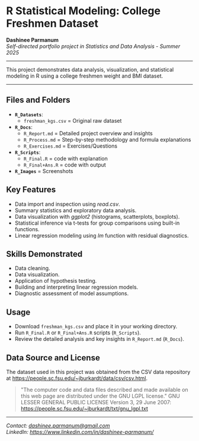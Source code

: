 # R Statistical Modeling: College Freshmen Dataset

**Dashinee Parmanum**  
*Self-directed portfolio project in Statistics and Data Analysis - Summer 2025*

---

This project demonstrates data analysis, visualization, and statistical modeling in R using a college freshmen weight and BMI dataset.

---

## Files and Folders
- **`R_Datasets`**:
  - `freshman_kgs.csv` = Original raw dataset
- **`R_Docs`**:
  - `R_Report.md` = Detailed project overview and insights
  - `R_Process.md` = Step-by-step methodology and formula explanations
  - `R_Exercises.md` = Exercises/Questions
- **`R_Scripts`**:
  - `R_Final.R` = code with explanation
  - `R_Final+Ans.R` = code with output
- **`R_Images`** = Screenshots
    
## Key Features
- Data import and inspection using *read.csv*.
- Summary statistics and exploratory data analysis.
- Data visualization with *ggplot2* (histograms, scatterplots, boxplots).
- Statistical inference via t-tests for group comparisons using built-in functions.
- Linear regression modeling using *lm* function with residual diagnostics.

## Skills Demonstrated
- Data cleaning.
- Data visualization.
- Application of hypothesis testing.
- Building and interpreting linear regression models.
- Diagnostic assessment of model assumptions.

## Usage
- Download `freshman_kgs.csv` and place it in your working directory.
- Run `R_Final.R` or `R_Final+Ans.R` scripts (`R_Scripts`).
- Review the detailed analysis and key insights in `R_Report.md` (`R_Docs`).

## Data Source and License
The dataset used in this project was obtained from the CSV data repository at https://people.sc.fsu.edu/~jburkardt/data/csv/csv.html.
> "The computer code and data files described and made available on this web page are distributed under the GNU LGPL license."
GNU LESSER GENERAL PUBLIC LICENSE Version 3, 29 June 2007: https://people.sc.fsu.edu/~jburkardt/txt/gnu_lgpl.txt

---
*Contact: dashinee.parmanum@gmail.com*  
*LinkedIn: https://www.linkedin.com/in/dashinee-parmanum/*
